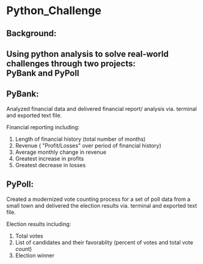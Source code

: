 # Python_Challenge

Background: <br/>
--
Using python analysis to solve real-world challenges through two projects: <br/> 
PyBank and PyPoll
-----------------------------------------------

PyBank: <br/>
--
Analyzed financial data and delivered financial report/ analysis via. terminal and exported text file. 
  
  Financial reporting including:
  1. Length of financial history (total number of months)
  2. Revenue ( "Profit/Losses" over period of financial history) 
  3. Average monthly change in revenue
  4. Greatest increase in profits
  5. Greatest decrease in losses
  
  
  
  
PyPoll: <br/>
--
  Created a modernized vote counting process for a set of poll data from a small town and delivered the election results via. terminal and exported text file.

  Election results including:
  1. Total votes
  2. List of candidates and their favorablity (percent of votes and total vote count)
  3. Election winner 
  

 
